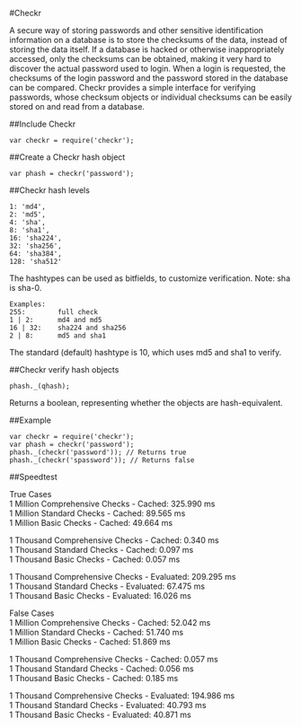 #Checkr

A secure way of storing passwords and other sensitive identification information on a database is to store the checksums of the data, instead of storing the data itself. If a database is hacked or otherwise inappropriately accessed, only the checksums can be obtained, making it very hard to discover the actual password used to login. When a login is requested, the checksums of the login password and the password stored in the database can be compared. Checkr provides a simple interface for verifying passwords, whose checksum objects or individual checksums can be easily stored on and read from a database.

##Include Checkr

	var checkr = require('checkr');

##Create a Checkr hash object

	var phash = checkr('password');

##Checkr hash levels

	1: 'md4',
	2: 'md5',
	4: 'sha',
	8: 'sha1',
	16: 'sha224',
	32: 'sha256',
	64: 'sha384',
	128: 'sha512'

The hashtypes can be used as bitfields, to customize verification.
Note: sha is sha-0.

	Examples:
	255:		full check
	1 | 2:		md4 and md5
	16 | 32: 	sha224 and sha256
	2 | 8:		md5 and sha1

The standard (default) hashtype is 10, which uses md5 and sha1 to verify.

##Checkr verify hash objects

	phash._(qhash);

Returns a boolean, representing whether the objects are hash-equivalent.

##Example

	var checkr = require('checkr');
	var phash = checkr('password');
	phash._(checkr('password')); // Returns true
	phash._(checkr('spassword')); // Returns false

##Speedtest

True Cases  
1 Million Comprehensive Checks - Cached:	325.990 ms  
1 Million Standard Checks - Cached:		89.565 ms  
1 Million Basic Checks - Cached:		49.664 ms  


1 Thousand Comprehensive Checks - Cached:	0.340 ms  
1 Thousand Standard Checks - Cached:		0.097 ms  
1 Thousand Basic Checks - Cached:		0.057 ms  


1 Thousand Comprehensive Checks - Evaluated:	209.295 ms  
1 Thousand Standard Checks - Evaluated:		67.475 ms  
1 Thousand Basic Checks - Evaluated:		16.026 ms  


False Cases  
1 Million Comprehensive Checks - Cached:	52.042 ms  
1 Million Standard Checks - Cached:		51.740 ms  
1 Million Basic Checks - Cached:		51.869 ms  


1 Thousand Comprehensive Checks - Cached:	0.057 ms  
1 Thousand Standard Checks - Cached:		0.056 ms  
1 Thousand Basic Checks - Cached:		0.185 ms  


1 Thousand Comprehensive Checks - Evaluated:	194.986 ms  
1 Thousand Standard Checks - Evaluated:		40.793 ms  
1 Thousand Basic Checks - Evaluated:		40.871 ms  



